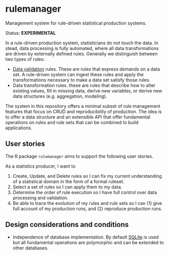 # rulemanager

Management system for rule-driven statistical production systems. 

Status: **EXPERIMENTAL**


In a rule-driven production system, statisticians do not touch the data. In
stead, data processing is fully automated, where all data transformations are
driven by externally defined rules. Generally we distinguish between two types
of rules:

- [Data validation](https://arxiv.org/abs/2012.12028) rules. These are rules that
  express demands on a data set. A rule-driven system can ingest these rules and
  apply the transformations necessary to make a data set satisfy those rules.
- Data transformation rules. these are rules that describe how to alter existing values,
  fill in missing data, derive new variables, or derive new data structures (e.g.
  aggregation, modeling).

The system in this repository offers a minimal subset of rule management
features that focus on CRUD and reproducibility of production. The idea is to
offer a data structure and an extensible API that offer fundamental operations
on rules and rule sets that can be combined to build applications.

## User stories

The R package `rulemanager` aims to support the following user stories.

As a statistics producer, I want to 

1. Create, Update, and Delete rules so I can fix my current understanding
   of a statistical domain in the form of a formal ruleset.
2. Select a set of rules so I can apply them to my data.
3. Determine the order of rule execution so I have full control over
   data processing and validation.
4. Be able to trace the evolution of my rules and rule sets so I can (1) give full account
   of my production runs, and (2) reproduce production runs.

## Design considerations and conditions


- Independence of database implementation. By default [SQLite](https://sqlite.org) is used
  but all fundamental operations are polymorphic and can be extended to other databases.


